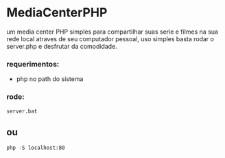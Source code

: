 # MediaCenterPHP

um media center PHP simples para compartilhar suas serie e filmes na sua
rede local atraves de seu computador pessoal, uso simples basta rodar o server.php
e desfrutar da comodidade.

### __requerimentos:__
- php no path do sistema

### __rode:__
~~~~
server.bat
~~~~
## ou
~~~~
php -S localhost:80
~~~~
